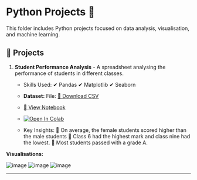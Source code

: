 # Python Projects 🐍

This folder includes Python projects focused on data analysis, visualisation, and machine learning.

## 🔹 Projects
1. **Student Performance Analysis** - A spreadsheet analysing the performance of students in different classes. 

    - Skills Used:
     ✔ Pandas
     ✔ Matplotlib
     ✔ Seaborn
     
   - **Dataset:**  File: [📂 Download CSV](./student(in).csv)
   - [📂 View Notebook](./Python_Projects/student.ipynb)
   - [![Open In Colab](https://colab.research.google.com/assets/colab-badge.svg)](https://colab.research.google.com/github/YOUR_GITHUB_USERNAME/Bootcamp-Portfolio-2025/blob/main/Python_Projects/student.ipynb)


   - Key Insights:
     🔹 On average, the female students scored higher than the male students
     🔹 Class 6 had the highest mark and class nine had the lowest.
     🔹 Most students passed with a grade A. 


**Visualisations:**

![image](https://github.com/user-attachments/assets/c0572ffe-e7d8-41a2-8632-4c7a1d726ae5)
![image](https://github.com/user-attachments/assets/49219209-b1b1-4479-bd0a-56761a10757c)
![image](https://github.com/user-attachments/assets/c040a792-462d-420a-9cb8-50ec1848c3e0)



---

